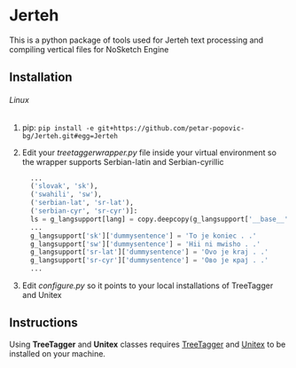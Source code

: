 # Jerteh
This is a python package of tools used for Jerteh text processing and compiling vertical files for NoSketch Engine

## Installation
###### Linux
1. pip: `pip install -e git+https://github.com/petar-popovic-bg/Jerteh.git#egg=Jerteh`

2. Edit your *treetaggerwrapper.py* file inside your virtual environment so the wrapper supports Serbian-latin and Serbian-cyrillic
    ```python
      ...
      ('slovak', 'sk'),
      ('swahili', 'sw'),
      ('serbian-lat', 'sr-lat'),
      ('serbian-cyr', 'sr-cyr')]:
      ls = g_langsupport[lang] = copy.deepcopy(g_langsupport['__base__'])
      ...
      g_langsupport['sk']['dummysentence'] = 'To je koniec . .'
      g_langsupport['sw']['dummysentence'] = 'Hii ni mwisho . .'
      g_langsupport['sr-lat']['dummysentence'] = 'Ovo je kraj . .'
      g_langsupport['sr-cyr']['dummysentence'] = 'Ово је крај . .'
      ...
    ```

3. Edit *configure.py* so it points to your local installations of TreeTagger and Unitex
## Instructions
Using **TreeTagger** and **Unitex** classes requires [TreeTagger](https://www.cis.uni-muenchen.de/~schmid/tools/TreeTagger/) and [Unitex](https://unitexgramlab.org/) to be installed on your machine.
